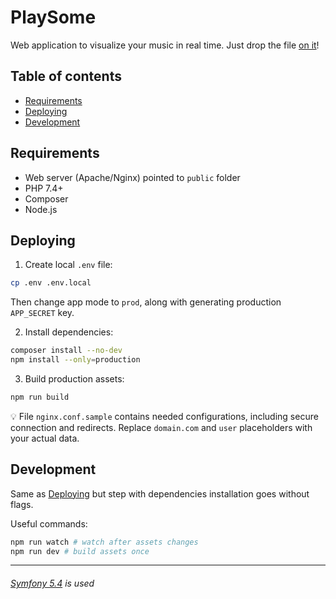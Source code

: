 # PlaySome

Web application to visualize your music in real time. Just drop the file [on it](https://playsome.fun/)!

## Table of contents

- [Requirements](#requirements)
- [Deploying](#deploying)
- [Development](#development)

## Requirements

* Web server (Apache/Nginx) pointed to `public` folder
* PHP 7.4+
* Composer
* Node.js

## Deploying

1) Create local `.env` file:

```bash
cp .env .env.local
```

Then change app mode to `prod`, along with generating production `APP_SECRET` key.

2) Install dependencies:

```bash
composer install --no-dev
npm install --only=production
```

3) Build production assets:

```bash
npm run build
```

💡 File `nginx.conf.sample` contains needed configurations, including secure connection and redirects. Replace `domain.com` and `user` placeholders with your actual data.

## Development

Same as [Deploying](#deploying) but step with dependencies installation goes without flags.

Useful commands:

```bash
npm run watch # watch after assets changes
npm run dev # build assets once
```

---

###### [Symfony 5.4](https://symfony.com/doc/5.4/index.html) is used
